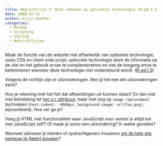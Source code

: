 ```yaml
---
title: Webrichtlijn 3: Niet rekenen op optionele technologie (R-pd.1.3)
date: 2008-01-15
author: Krijn Hoetmer
categories: 
  - Markup
  - Scripting
  - Styling
  - Webrichtlijnen
---
```

Maak de functie van de website niet afhankelijk van optionele technologie, zoals CSS en client-side script: optionele technologie dient de informatie op de site en het gebruik ervan te complementeren en niet de toegang ertoe te belemmeren wanneer deze technologie niet ondersteund wordt. ([R-pd.1.3](http://webrichtlijnen.overheid.nl/handleiding/ontwikkeling/productie/filosofie/gelaagd-bouwen/optionele-technologie/#r-pd-1-3))

Volgens de richtlijn zijn er uitzonderingen. Ben jij het met die uitzonderingen eens?

Hou je rekening met het feit dat afbeeldingen uit kunnen staan? En dan niet met betrekking tot [het `alt` attribuut](http://annevankesteren.nl/2004/12/alt-attribute), maar met oog op `image replacement` technieken (`text-indent: -9999px; background-image: url(foo.png);` bijvoorbeeld). Hoe ver ga je?

Voeg jij HTML met functionaliteit waar JavaScript voor vereist is altijd toe met JavaScript zelf? Of maak je soms een uitzondering? In welke gevallen?

Wanneer adviseer je klanten of opdrachtgevers trouwens [om de hele site opnieuw te (laten) bouwen](http://webrichtlijnen.overheid.nl/handleiding/ontwikkeling/productie/filosofie/gelaagd-bouwen/site-aanpassen/)?

